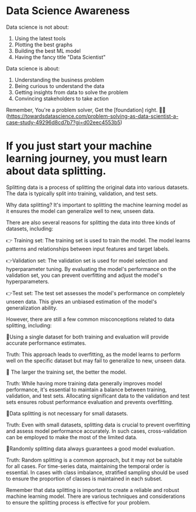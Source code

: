 # Data Science Awareness

Data science is not about:
1. Using the latest tools
2. Plotting the best graphs
3. Building the best ML model
4. Having the fancy title "Data Scientist"

Data science is about:
1. Understanding the business problem
2. Being curious to understand the data
3. Getting insights from data to solve the problem
4. Convincing stakeholders to take action

Remember, You're a problem solver, Get the [foundation] right. 💪💪 (https://towardsdatascience.com/problem-solving-as-data-scientist-a-case-study-49296d8cd7b7?gi=d02eec4553b5)

# If you just start your machine learning journey, you must learn about data splitting.

Splitting data is a process of splitting the original data into various datasets. The data is typically split into training, validation, and test sets.

Why data splitting? It's important to splitting the machine learning model as it ensures the model can generalize well to new, unseen data.

There are also several reasons for splitting the data into three kinds of datasets, including:

👉 Training set: The training set is used to train the model. The model learns patterns and relationships between input features and target labels.

👉Validation set: The validation set is used for model selection and hyperparameter tuning. By evaluating the model's performance on the validation set, you can prevent overfitting and adjust the model's hyperparameters.

👉Test set: The test set assesses the model's performance on completely unseen data. This gives an unbiased estimation of the model's generalization ability.

However, there are still a few common misconceptions related to data splitting, including:

🚨Using a single dataset for both training and evaluation will provide accurate performance estimates.

Truth: This approach leads to overfitting, as the model learns to perform well on the specific dataset but may fail to generalize to new, unseen data.

🚨 The larger the training set, the better the model.

Truth: While having more training data generally improves model performance, it's essential to maintain a balance between training, validation, and test sets. Allocating significant data to the validation and test sets ensures robust performance evaluation and prevents overfitting.

🚨Data splitting is not necessary for small datasets.

Truth: Even with small datasets, splitting data is crucial to prevent overfitting and assess model performance accurately. In such cases, cross-validation can be employed to make the most of the limited data.

🚨Randomly splitting data always guarantees a good model evaluation.

Truth: Random splitting is a common approach, but it may not be suitable for all cases. For time-series data, maintaining the temporal order is essential. In cases with class imbalance, stratified sampling should be used to ensure the proportion of classes is maintained in each subset.

Remember that data splitting is important to create a reliable and robust machine learning model. There are various techniques and considerations to ensure the splitting process is effective for your problem.

